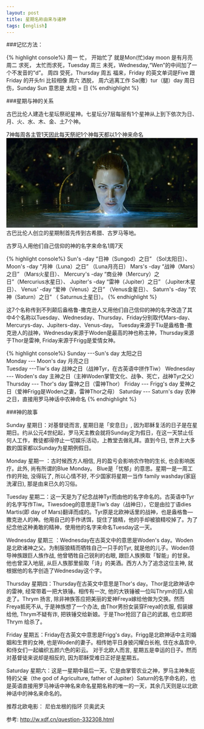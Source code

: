 ```yaml
---
layout: post
title: 星期名称由来与诸神 
tags: [english]
---
```


###记忆方法：

{% highlight console%}
周一 忙， 开始忙了 就是Mon(忙)day moon 是有月亮
周二 求死， 太忙而求死，Tuesday 
周三 未死，Wednesday,“Wen”的中间加了一个不发音的“d”。
周四 受死，Thursday 
周五 福来，Friday 的英文单词是Five 跟Friday 的开头fri 比较相像 
周六 洒脱， 周六逃离工作 Sa(撒）tur（腿）day 
周日 伤，Sunday Sun 意思是 太阳 = 日 
{% endhighlight %}

###星期与神的关系 

古巴比伦人建造七星坛祭祀星神。七星坛分7层每层有1个星神从上到下依次为日、月、火、水、木、金、土7个神。

7神每周各主管1天因此每天祭祀1个神每天都以1个神来命名
![贝奥武夫](/images/beiaowufu.jpg)
古巴比伦人创立的星期制首先传到古希腊、古罗马等地。

古罗马人用他们自己信仰的神的名字来命名1周7天

{% highlight console%}
Sun's -day  “日神（Sungod）之日” （Sol太阳日）、
Moon's -day “月神（Luna）之日” （Luna月亮日）
Mars's -day  “战神（Mars）之日” （Mars火星日）、
Mercury's -day “商业神（Mercury）之日”（Mercurius水星日）、
Jupiter's -day “雷神（Jupiter）之日” （Jupiter木星日）、
Venus' -day  “爱神（Venus）之日” （Venus金星日）、
Saturn's -day “农神（Saturn）之日” （ Saturnus土星日）。
{% endhighlight %}

这7个名称传到不列颠后盎格鲁-撒克逊人又用他们自己信仰的神的名字改造了其中4个名称以Tuesday、Wednesday、Thursday、Friday分别取代Mars-day、Mercurys-day、Jupiters-day、Venus-day。 Tuesday来源于Tiu是盎格鲁-撒克逊人的战神，Wednesday来源于Woden是最高的神也称主神，Thursday来源于Thor是雷神, Friday来源于Frigg是爱情女神。

{% highlight console%}
Sunday ---Sun's day     太阳之日    
Monday --- Moon's day  月亮之日  
Tuesday ---Tiw's day     战神之日（战神Tyr，在古英语中拼作Tiw）
Wednesday --- Woden's day  主神之日（主神Woden掌管文化、战争、死亡，战神Tyr之父）
Thursday --- Thor's day   雷神之日（雷神Thor）
Friday --- Frigg's day     爱神之日（爱神Frigg是Woden之妻，雷神Thor之母）
Saturday --- Saturn's day  农神之日，直接用罗马神话中农神命名
{% endhighlight %}

###神的故事

Sunday 星期日：对基督徒而言, 星期日是「安息日」, 因为耶稣复活的日子是在星期日。约从公元4世纪起，罗马天主教会就将Sunday定为假日，在这一天禁止任何人工作，教徒都得停止一切娱乐活动，上教堂去做礼拜。直到今日, 世界上大多数的国家都以Sunday为星期例假日。

Monday 星期一 ：古时候西方人相信, 月的盈亏会影响农作物的生长, 也会影响医疗。此外, 尚有所谓的Blue Monday。 Blue是「忧郁」的意思。星期一是一周工作的开始, 没得玩了, 所以心情不好, 不少国家将星期一当作 family washday(家庭洗濯日), 那是由来已久的习俗。

Tuesday 星期二：这一天是为了纪念战神Tyr而由他的名字命名的。古英语中Tyr的名字写作Tiw。Tiwesdoeg的意思是Tiw’s day（战神日），它是由拉丁语dies Martis(即 day of Mars)翻译而成的。Tyr原是北欧神话里的战神，也是盎格鲁—撒克逊人的神。他用自己的手作诱饵，捉住了狼精，他的手却被狼精咬掉了。为了纪念他这种勇敢的精神，使用他的名字来命名Tuesday这一天。 

Wednesday 星期三 ：Wednesday在古英文中的意思是Woden's day。Woden是北欧诸神之父。为制服狼精而牺牲自己一只手的Tyr, 就是他的儿子。Woden领导神族跟巨人族作战, 他曾牺牲自己锐利的右眼, 跟巨人族换取「智能」的甘泉。他也曾深入地层, 从巨人族那里偷取「诗」的美酒。西方人为了追念这位主神, 就根据他的名字创造了Wednesday这个字。 

Thursday 星期四：Thursday在古英文中意思是Thor's day。Thor是北欧神话中的雷神, 经常带着一把大铁锤。相传有一次, 他的大铁锤被一位叫Thrym的巨人偷走了。Thrym 扬言, 除非神族答应把美丽的爱神Freya嫁给他做为交换。然而Freya抵死不从, 于是神族想了一个办法, 由Thor男扮女装穿Freya的衣服, 假装嫁给他, Thrym不疑有诈, 把铁锤交给新娘。于是Thor抢回了自己的武器, 也立即把Thrym 给杀了。 

Friday 星期五：Friday在古英文中意思是Frigg's day。Frigg是北欧神话中主司婚姻和生育的女神, 也是Woden的妻子。相传她平日身披闪耀白长袍, 住在水晶宫中, 和侍女们一起编织五颜六色的彩云。 对于北欧人而言, 星期五是幸运的日子。然而对基督徒来说却是相反的, 因为耶稣受难日正好是星期五。 

Saturday 星期六：这是一星期中最后一天，它是由掌管农业之神，罗马主神朱庇特的父亲（the god of Agriculture, father of Jupiter）Saturn的名字命名的，也是英语直接用罗马神话中神名来命名星期名称的唯一的一天，其余几天则是以北欧神话中的神名来命名的。

推荐北欧电影：
尼伯龙根的指环 
贝奥武夫

参考:
<http://w.xdf.cn/question-332308.html>
